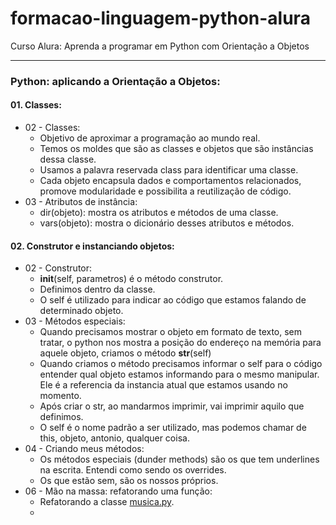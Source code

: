 # formacao-linguagem-python-alura
Curso Alura: Aprenda a programar em Python com Orientação a Objetos

---

### Python: aplicando a Orientação a Objetos:

#### 01. Classes:

* 02 - Classes:
  * Objetivo de aproximar a programação ao mundo real.
  * Temos os moldes que são as classes e objetos que são instâncias dessa classe.
  * Usamos a palavra reservada class para identificar uma classe.
  * Cada objeto encapsula dados e comportamentos relacionados, promove modularidade e possibilita a reutilização de código.
* 03 - Atributos de instância:
  * dir(objeto): mostra os atributos e métodos de uma classe.
  * vars(objeto): mostra o dicionário desses atributos e métodos.

#### 02. Construtor e instanciando objetos:
* 02 - Construtor:
  * __init__(self, parametros) é o método construtor.
  * Definimos dentro da classe.
  * O self é utilizado para indicar ao código que estamos falando de determinado objeto.
* 03 - Métodos especiais:
  * Quando precisamos mostrar o objeto em formato de texto, sem tratar, o python nos mostra a posição do endereço na memória para aquele objeto, criamos o método __str__(self)
  * Quando criamos o método precisamos informar o self para o código entender qual objeto estamos informando para o mesmo manipular. Ele é a referencia da instancia atual que estamos usando no momento.
  * Após criar o str, ao mandarmos imprimir, vai imprimir aquilo que definimos.
  * O self é o nome padrão a ser utilizado, mas podemos chamar de this, objeto, antonio, qualquer coisa.
* 04 - Criando meus métodos:
  * Os métodos especiais (dunder methods) são os que tem underlines na escrita. Entendi como sendo os overrides.
  * Os que estão sem, são os nossos próprios.
* 06 - Mão na massa: refatorando uma função:
  * Refatorando a classe [musica.py](modelos/musica.py).
  * 

